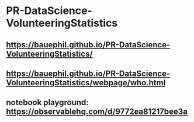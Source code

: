 # PR-DataScience-VolunteeringStatistics

## https://bauephil.github.io/PR-DataScience-VolunteeringStatistics/
## https://bauephil.github.io/PR-DataScience-VolunteeringStatistics/webpage/who.html

## notebook playground: https://observablehq.com/d/9772ea81217bee3a
